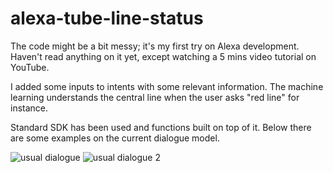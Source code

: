 # alexa-tube-line-status

The code might be a bit messy; it's my first try on Alexa development. Haven't read anything on it yet, except watching a 5 mins video tutorial on YouTube.

I added some inputs to intents with some relevant information. The machine learning understands the central line when the user asks "red line" for instance.

Standard SDK has been used and functions built on top of it. Below there are some examples on the current dialogue model.

![usual dialogue](https://i.postimg.cc/gj2RwXFm/image-275.png)
![usual dialogue 2](https://i.postimg.cc/brvhK8bm/image-276.png)